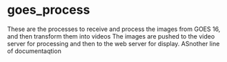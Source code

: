 # goes_process
 These are the processes to receive and process the images from GOES 16, and then transform them into videos
The images are pushed to the video server for processing and then to the web server for display.
ASnother line of documentaqtion
